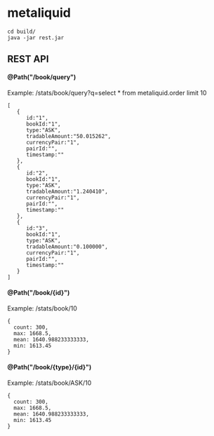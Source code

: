 # metaliquid

```
cd build/
java -jar rest.jar
```

## REST API

#### @Path("/book/query")
Example: /stats/book/query?q=select * from metaliquid.order limit 10

```
[  
   {  
      id:"1",
      bookId:"1",
      type:"ASK",
      tradableAmount:"50.015262",
      currencyPair:"1",
      pairId:"",
      timestamp:""
   },
   {  
      id:"2",
      bookId:"1",
      type:"ASK",
      tradableAmount:"1.240410",
      currencyPair:"1",
      pairId:"",
      timestamp:""
   },
   {  
      id:"3",
      bookId:"1",
      type:"ASK",
      tradableAmount:"0.100000",
      currencyPair:"1",
      pairId:"",
      timestamp:""
   }
]
```

#### @Path("/book/{id}")
Example: /stats/book/10
```
{
  count: 300,
  max: 1668.5,
  mean: 1640.988233333333,
  min: 1613.45
}
```

#### @Path("/book/{type}/{id}")
Example: /stats/book/ASK/10
```
{
  count: 300,
  max: 1668.5,
  mean: 1640.988233333333,
  min: 1613.45
}
```
